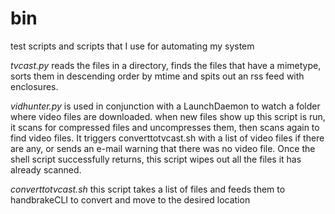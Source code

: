 bin
===

test scripts and scripts that I use for automating my system

*tvcast.py* reads the files in a directory, finds the files that have a mimetype, sorts them in descending order by mtime and spits out an rss feed with enclosures.

*vidhunter.py* is used in conjunction with a LaunchDaemon to watch a folder where video files are downloaded.  when new files show up this script is run, it scans for compressed files and uncompresses them, then scans again to find video files.  It triggers converttotvcast.sh with a list of video files if there are any, or sends an e-mail warning that there was no video file.  Once the shell script successfully returns, this script wipes out all the files it has already scanned.

*converttotvcast.sh* this script takes a list of files and feeds them to handbrakeCLI to convert and move to the desired location
